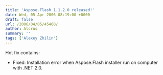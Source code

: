 ```yaml
---
title: 'Aspose.Flash 1.1.2.0 released!'
date: Wed, 05 Apr 2006 08:19:00 +0000
draft: false
url: /2006/04/05/45460/
author: Alcrus
summary: ''
tags: ['Alexey Zhilin']
---
```


Hot fix contains:  

*   Fixed: Installation error when Aspose.Flash installer run on computer with .NET 2.0.







